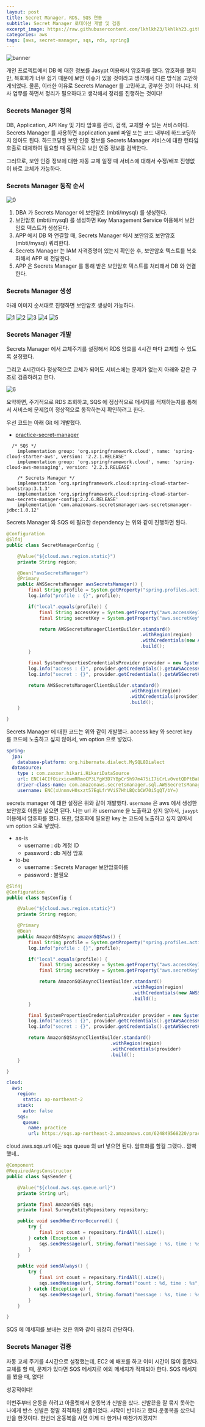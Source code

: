 ```yaml
---
layout: post
title: Secret Manager, RDS, SQS 연동
subtitle: Secret Manager 로테이션 개발 및 검증
excerpt_image: https://raw.githubusercontent.com/lkhlkh23/lkhlkh23.github.io/master/images/2024-01-21/banner.png
categories: aws
tags: [aws, secret-manager, sqs, rds, spring]
---
```


![banner](https://raw.githubusercontent.com/lkhlkh23/lkhlkh23.github.io/master/images/2024-01-21/banner.png)

개인 프로젝트에서 DB 에 대한 정보를 Jasypt 이용해서 암호화를 했다. 
암호화를 했지만, 복호화가 너무 쉽기 때문에 보안 이슈가 있을 것이라고 생각해서 다른 방식을 고안하게되었다. 
물론, 이러한 이유로 Secrets Manager 를 고민하고, 공부한 것이 아니다. 회사 업무를 하면서 정리가 필요하다고 생각해서 정리를 진행하는 것이다!

### Secrets Manager 정의

DB, Application, API Key 및 기타 암호를 관리, 검색, 교체할 수 있는 서비스이다. 
Secrets Manager 를 사용하면 application.yaml 파일 또는 코드 내부에 하드코딩하지 않아도 된다. 
하드코딩된 보안 인증 정보를 Secrets Manager 서비스에 대한 런타임 호출로 대체하여 필요할 때 동적으로 보안 인증 정보를 검색한다.

그러므로, 보안 인증 정보에 대한 자동 교체 일정 때 서비스에 대해서 수정/배포 진행없이 바로 교체가 가능하다.

### Secrets Manager 동작 순서

![0](https://raw.githubusercontent.com/lkhlkh23/lkhlkh23.github.io/master/images/2024-01-21/0.png)

1. DBA 가 Secrets Manager 에 보안암호 (mbti/mysql) 를 생성한다.
2. 보안암호 (mbti/mysql) 를 생성하면 Key Management Service 이용해서 보안암호 텍스트가 생성된다.
3. APP 에서 DB 와 연결할 때, Secrets Manager 에서 보안암호 보안암호 (mbti/mysql) 쿼리한다.
4. Secrets Manager 는 IAM 자격증명이 있는지 확인한 후, 보안암호 텍스트를 복호화해서 APP 에 전달한다.
5. APP 은  Secrets Manager 를 통해 받은 보안암호 텍스트를 처리해서 DB 와 연결한다.

### Secrets Manager 생성

아래 이미지 순서대로 진행하면 보안암호 생성이 가능하다.

![1](https://raw.githubusercontent.com/lkhlkh23/lkhlkh23.github.io/master/images/2024-01-21/1.png)
![2](https://raw.githubusercontent.com/lkhlkh23/lkhlkh23.github.io/master/images/2024-01-21/2.png)
![3](https://raw.githubusercontent.com/lkhlkh23/lkhlkh23.github.io/master/images/2024-01-21/3.png)
![4](https://raw.githubusercontent.com/lkhlkh23/lkhlkh23.github.io/master/images/2024-01-21/4.png)
![5](https://raw.githubusercontent.com/lkhlkh23/lkhlkh23.github.io/master/images/2024-01-21/5.png)
### Secrets Manager 개발

Secrets Manager 에서 교체주기를 설정해서 RDS 암호를 4시간 마다 교체할 수 있도록 설정했다.

그리고 4시간마다 정상적으로 교체가 되어도 서비스에는 문제가 없는지 아래와 같은 구조로 검증하려고 한다.

![6](https://raw.githubusercontent.com/lkhlkh23/lkhlkh23.github.io/master/images/2024-01-21/6.png)

요약하면, 주기적으로 RDS 조회하고, SQS 에 정상적으로 메세지를 적재하는지를 통해서 서비스에 문제없이 정상적으로 동작하는지 확인하려고 한다.

우선 코드는 아래 Git 에 개발했다.

- [practice-secret-manager](https://github.com/lkhlkh23/practice-secret-manager)

```
  /* SQS */
	implementation group: 'org.springframework.cloud', name: 'spring-cloud-starter-aws', version: '2.2.1.RELEASE'
	implementation group: 'org.springframework.cloud', name: 'spring-cloud-aws-messaging', version: '2.2.3.RELEASE'

	/* Secrets Manager */
	implementation 'org.springframework.cloud:spring-cloud-starter-bootstrap:3.1.3'
	implementation 'org.springframework.cloud:spring-cloud-starter-aws-secrets-manager-config:2.2.6.RELEASE'
	implementation 'com.amazonaws.secretsmanager:aws-secretsmanager-jdbc:1.0.12'
```

Secrets Manager 와 SQS 에 필요한 dependency 는 위와 같이 진행하면 된다.

```java
@Configuration
@Slf4j
public class SecretManagerConfig {

	@Value("${cloud.aws.region.static}")
	private String region;

	@Bean("awsSecretsManager")
	@Primary
	public AWSSecretsManager awsSecretsManager() {
		final String profile = System.getProperty("spring.profiles.active");
		log.info("profile : {}", profile);

		if("local".equals(profile)) {
			final String accessKey = System.getProperty("aws.accessKeyId");
			final String secretKey = System.getProperty("aws.secretKey");

			return AWSSecretsManagerClientBuilder.standard()
												 .withRegion(region)
												 .withCredentials(new AWSStaticCredentialsProvider(new BasicAWSCredentials(accessKey, secretKey)))
												 .build();
		}

		final SystemPropertiesCredentialsProvider provider = new SystemPropertiesCredentialsProvider();
		log.info("access : {}", provider.getCredentials().getAWSAccessKeyId());
		log.info("secret : {}", provider.getCredentials().getAWSSecretKey());

		return AWSSecretsManagerClientBuilder.standard()
											 .withRegion(region)
											 .withCredentials(provider)
											 .build();
	}

}
```

Secrets Manager 에 대한 코드는 위와 같이 개발했다. access key 와 secret key 를 코드에 노출하고 싶지 않아서, vm option 으로 넣었다.

```yaml
spring:
  jpa:
    database-platform: org.hibernate.dialect.MySQL8Dialect
  datasource:
    type : com.zaxxer.hikari.HikariDataSource
    url: ENC(4CIfOizxicwmRRmoCP3LYgW3D7YBpCrSh97m475iI7iCrLv0vetQDPtBaLgo5BWdv1GYowOB/qOsHzLiSWwRVVDjkudzwV4K4Vexin8DlRc6D/6Vifbf6btvSgONtS8yVCvcSrCWwB+lmGOvzZfqwSXuNJOU5k5YfDizQySzcYZwujaGRg20DOaVR7DoQw/KAFlUMVhWu/fYr4gkM4SAIffvH+o4vwIa)
    driver-class-name: com.amazonaws.secretsmanager.sql.AWSSecretsManagerMySQLDriver
    username: ENC(xUnnmvH0sxzt57EgLfrVViS7HhLBQcbCW70i5gQT/bY=)
```

secrets manager 에 대한 설정은 위와 같이 개발했다. 
`username` 은 aws 에서 생성한 보안암호 이름을 넣으면 된다. 
나는 url 과 username 을 노출하고 싶지 않아서, `jasypt` 이용해서 암호화를 했다. 
또한, 암호화에 필요한 key 는 코드에 노출하고 싶지 않아서 vm option 으로 넣었다.

- as-is
  - username : db 계정 ID
  - password : db 계정 암호
- to-be
  - username : Secrets Manager 보안암호이름
  - password : 불필요

```java
@Slf4j
@Configuration
public class SqsConfig {

	@Value("${cloud.aws.region.static}")
	private String region;

	@Primary
	@Bean
	public AmazonSQSAsync amazonSQSAws() {
		final String profile = System.getProperty("spring.profiles.active");
		log.info("profile : {}", profile);

		if("local".equals(profile)) {
			final String accessKey = System.getProperty("aws.accessKeyId");
			final String secretKey = System.getProperty("aws.secretKey");

			return AmazonSQSAsyncClientBuilder.standard()
											  .withRegion(region)
											  .withCredentials(new AWSStaticCredentialsProvider(new BasicAWSCredentials(accessKey, secretKey)))
											  .build();
		}

		final SystemPropertiesCredentialsProvider provider = new SystemPropertiesCredentialsProvider();
		log.info("access : {}", provider.getCredentials().getAWSAccessKeyId());
		log.info("secret : {}", provider.getCredentials().getAWSSecretKey());

		return AmazonSQSAsyncClientBuilder.standard()
									  .withRegion(region)
									  .withCredentials(provider)
									  .build();
	}

}
```

```yaml
cloud:
  aws:
    region:
      static: ap-northeast-2
    stack:
      auto: false
    sqs:
      queue:
        name: practice
        url: https://sqs.ap-northeast-2.amazonaws.com/624849568220/practice
```

cloud.aws.sqs.url 에는 sqs queue 의 url 넣으면 된다. 암호화를 할걸 그랬다.. 깜빡했네..

```java
@Component
@RequiredArgsConstructor
public class SqsSender {

	@Value("${cloud.aws.sqs.queue.url}")
	private String url;

	private final AmazonSQS sqs;
	private final SurveyEntityRepository repository;

	public void sendWhenErrorOccurred() {
		try {
			final int count = repository.findAll().size();
		} catch (Exception e) {
			sqs.sendMessage(url, String.format("message : %s, time : %s", e.getMessage(), LocalDateTime.now()));
		}
	}

	public void sendAlways() {
		try {
			final int count = repository.findAll().size();
			sqs.sendMessage(url, String.format("count : %d, time : %s", count, LocalDateTime.now()));
		} catch (Exception e) {
			sqs.sendMessage(url, String.format("message : %s, time : %s", e.getMessage(), LocalDateTime.now()));
		}
	}

}
```

SQS 에 메세지를 보내는 것은 위와 같이 굉장히 간단하다.

### Secrets Manager 검증

자동 교체 주기를 4시간으로 설정했는데, EC2 에 배포를 하고 이미 시간이 많이 흘렀다.
교체를 할 때, 문제가 있다면 SQS 메세지로 예외 메세지가 적재되야 한다. SQS 메세지를 봤을 때, 없다!

성공적이다!

이번주부터 운동을 하려고 아울렛에서 운동복과 신발을 샀다. 신발끈을 잘 묶지 못하는 나에게 반스 신발은 정말 최적화된 상품이었다. 
시작이 반이라고 했다.운동복을 샀으니 반을 한것이다. 한번더 운동복을 사면 이제 다 한거나 마찬가지겠지?!
